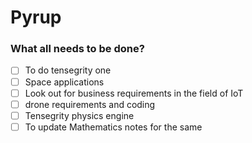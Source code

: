 # Pyrup


### What all needs to be done?
- [ ] To do tensegrity one
- [ ] Space applications
- [ ] Look out for business requirements in the field of IoT
- [ ] drone requirements and coding
- [ ] Tensegrity physics engine
- [ ] To update Mathematics notes for the same
